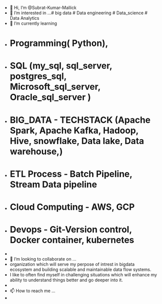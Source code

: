 - 👋 Hi, I’m @Subrat-Kumar-Mallick
- 👀 I’m interested in ...# big data  # Data engineering # Data_science # Data Analytics
- 🌱 I’m currently learning   
- # Programming( Python), 
- # SQL (my_sql, sql_server, postgres_sql, Microsoft_sql_server, Oracle_sql_server )
- # BIG_DATA - TECHSTACK (Apache Spark, Apache Kafka, Hadoop, Hive, snowflake, Data lake, Data warehouse,)
- # ETL Process - Batch Pipeline, Stream Data pipeline
- # Cloud Computing - AWS, GCP
- # Devops - Git-Version control, Docker container, kubernetes
-                           
- 💞️ I’m looking to collaborate on ...
- organization which will serve my perpose of intrest in bigdata ecosystem and building scalable and maintainable data flow systems.
- I like to often find myself in challenging situations which will enhance my ability to understand things better and go deeper into                                       it. 
-
-  📫 How to reach me ...
-  

<!---
Subrat-Mallick/Subrat-Mallick is a ✨ special ✨ repository because its `README.md` (this file) appears on your GitHub profile.
You can click the Preview link to take a look at your changes.
--->
